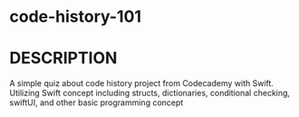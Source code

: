 # code-history-101

DESCRIPTION
===========

A simple quiz about code history project from Codecademy with Swift. Utilizing Swift concept including structs, dictionaries, conditional checking, swiftUI, and other basic programming concept
